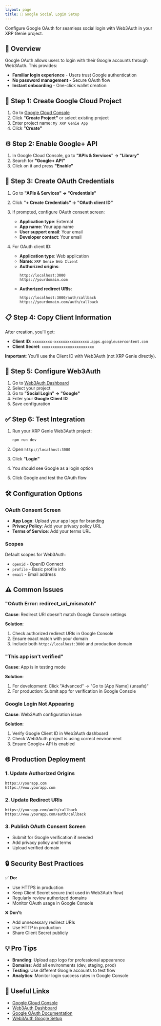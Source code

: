 ```yaml
---
layout: page
title: 🔐 Google Social Login Setup
---
```


Configure Google OAuth for seamless social login with Web3Auth in your XRP Genie project.

## 🎯 Overview

Google OAuth allows users to login with their Google accounts through Web3Auth. This provides:
- **Familiar login experience** - Users trust Google authentication
- **No password management** - Secure OAuth flow
- **Instant onboarding** - One-click wallet creation

## 🚀 Step 1: Create Google Cloud Project

1. Go to [Google Cloud Console](https://console.cloud.google.com/)
2. Click **"Create Project"** or select existing project
3. Enter project name: `My XRP Genie App`
4. Click **"Create"**

## ⚙️ Step 2: Enable Google+ API

1. In Google Cloud Console, go to **"APIs & Services" → "Library"**
2. Search for **"Google+ API"**
3. Click on it and press **"Enable"**

## 🔑 Step 3: Create OAuth Credentials

1. Go to **"APIs & Services" → "Credentials"**
2. Click **"+ Create Credentials" → "OAuth client ID"**
3. If prompted, configure OAuth consent screen:
   - **Application type**: External
   - **App name**: Your app name
   - **User support email**: Your email
   - **Developer contact**: Your email

4. For OAuth client ID:
   - **Application type**: Web application
   - **Name**: `XRP Genie Web Client`
   - **Authorized origins**: 
     ```
     http://localhost:3000
     https://yourdomain.com
     ```
   - **Authorized redirect URIs**:
     ```
     http://localhost:3000/auth/callback
     https://yourdomain.com/auth/callback
     ```

## 📋 Step 4: Copy Client Information

After creation, you'll get:
- **Client ID**: `xxxxxxxxx-xxxxxxxxxxxxxxxx.apps.googleusercontent.com`
- **Client Secret**: `xxxxxxxxxxxxxxxxxxxxxxxx`

**Important**: You'll use the Client ID with Web3Auth (not XRP Genie directly).

## 🔧 Step 5: Configure Web3Auth

1. Go to [Web3Auth Dashboard](https://dashboard.web3auth.io/)
2. Select your project
3. Go to **"Social Login" → "Google"**
4. Enter your **Google Client ID**
5. Save configuration

## ✅ Step 6: Test Integration

1. Run your XRP Genie Web3Auth project:
   ```bash
   npm run dev
   ```

2. Open `http://localhost:3000`
3. Click **"Login"**
4. You should see Google as a login option
5. Click Google and test the OAuth flow

## 🛠️ Configuration Options

### OAuth Consent Screen
- **App Logo**: Upload your app logo for branding
- **Privacy Policy**: Add your privacy policy URL
- **Terms of Service**: Add your terms URL

### Scopes
Default scopes for Web3Auth:
- `openid` - OpenID Connect
- `profile` - Basic profile info
- `email` - Email address

## ⚠️ Common Issues

### "OAuth Error: redirect_uri_mismatch"
**Cause**: Redirect URI doesn't match Google Console settings

**Solution**:
1. Check authorized redirect URIs in Google Console
2. Ensure exact match with your domain
3. Include both `http://localhost:3000` and production domain

### "This app isn't verified"
**Cause**: App is in testing mode

**Solution**:
1. For development: Click "Advanced" → "Go to [App Name] (unsafe)"
2. For production: Submit app for verification in Google Console

### Google Login Not Appearing
**Cause**: Web3Auth configuration issue

**Solution**:
1. Verify Google Client ID in Web3Auth dashboard
2. Check Web3Auth project is using correct environment
3. Ensure Google+ API is enabled

## 🌐 Production Deployment

### 1. Update Authorized Origins
```
https://yourapp.com
https://www.yourapp.com
```

### 2. Update Redirect URIs
```
https://yourapp.com/auth/callback
https://www.yourapp.com/auth/callback
```

### 3. Publish OAuth Consent Screen
- Submit for Google verification if needed
- Add privacy policy and terms
- Upload verified domain

## 🔒 Security Best Practices

✅ **Do:**
- Use HTTPS in production
- Keep Client Secret secure (not used in Web3Auth flow)
- Regularly review authorized domains
- Monitor OAuth usage in Google Console

❌ **Don't:**
- Add unnecessary redirect URIs
- Use HTTP in production
- Share Client Secret publicly

## 💡 Pro Tips

- **Branding**: Upload app logo for professional appearance
- **Domains**: Add all environments (dev, staging, prod)
- **Testing**: Use different Google accounts to test flow
- **Analytics**: Monitor login success rates in Google Console

## 🔗 Useful Links

- [Google Cloud Console](https://console.cloud.google.com/)
- [Web3Auth Dashboard](https://dashboard.web3auth.io/)
- [Google OAuth Documentation](https://developers.google.com/identity/protocols/oauth2)
- [Web3Auth Google Setup](https://web3auth.io/docs/guides/social-login/google)